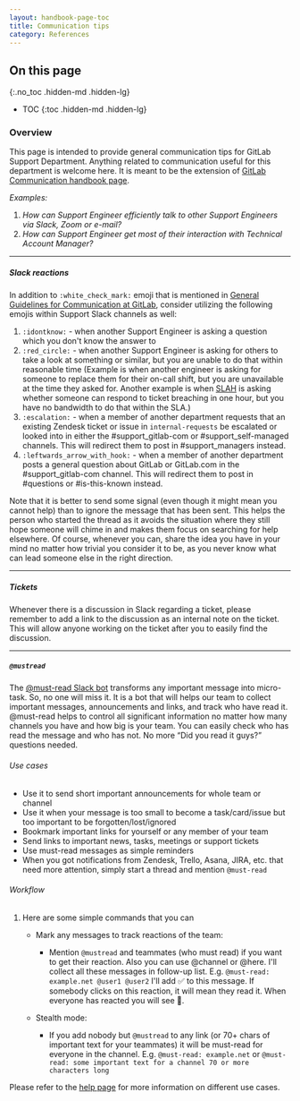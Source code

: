 ```yaml
---
layout: handbook-page-toc
title: Communication tips
category: References 
---
```


## On this page
{:.no_toc .hidden-md .hidden-lg}

- TOC
{:toc .hidden-md .hidden-lg}

### Overview

This page is intended to provide general communication tips for GitLab Support
Department. Anything related to communication useful for this department is
welcome here. It is meant to be the extension of [GitLab Communication handbook page](/handbook/communication/).

*Examples:*
 1. *How can Support Engineer efficiently talk to other Support Engineers via Slack, Zoom or e-mail?*
 2. *How can Support Engineer get most of their interaction with Technical Account Manager?*

---

##### Slack reactions

In addition to `:white_check_mark:` emoji that is mentioned in [General Guidelines for Communication at GitLab](/handbook/communication/#general-guidelines), consider utilizing the following emojis within Support Slack channels as well:

1. `:idontknow:` - when another Support Engineer is asking a question which you don't know the answer to
1. `:red_circle:` - when another Support Engineer is asking for others to take a look at something or similar, but you are unable to do that within reasonable time (Example is when another engineer is asking for someone to replace them for their on-call shift, but you are unavailable at the time they asked for. Another example is when [SLAH](/handbook/support/workflows/meeting-service-level-objectives.html#what-is-the-sla-hawk-role) is asking whether someone can respond to ticket breaching in one hour, but you have no bandwidth to do that within the SLA.)
1. `:escalation:` - when a member of another department requests that an existing Zendesk ticket or issue in `internal-requests` be escalated or looked into in either the #support_gitlab-com or #support_self-managed channels. This will redirect them to post in #support_managers instead.
1. `:leftwards_arrow_with_hook:` - when a member of another department posts a general question about GitLab or GitLab.com in the #support_gitlab-com channel. This will redirect them to post in #questions or #is-this-known instead.

Note that it is better to send some signal (even though it might mean you cannot help) than to ignore the message that has been sent. This helps the person who started the thread as it avoids the situation where they still hope someone will chime in and makes them focus on searching for help elsewhere. Of course, whenever you can, share the idea you have in your mind no matter how trivial you consider it to be, as you never know what can lead someone else in the right direction.

---
##### Tickets

Whenever there is a discussion in Slack regarding a ticket, please remember to 
add a link to the discussion as an internal note on the ticket. This will allow 
anyone working on the ticket after you to easily find the discussion.

---
##### `@mustread`
The [@must-read Slack bot](https://finalem.com/must-read) transforms any important message into micro-task. So, no one will miss it. It is a bot that will helps our team to collect important messages, announcements and links, and track who have read it.
@must-read helps to control all significant information no matter how many channels you have and how big is your team. You can easily check who has read the message and who has not. No more “Did you read it guys?” questions needed.

###### Use cases
- Use it to send short important announcements for whole team or channel
- Use it when your message is too small to become a task/card/issue but too important to be forgotten/lost/ignored
- Bookmark important links for yourself or any member of your team
- Send links to important news, tasks, meetings or support tickets
- Use must-read messages as simple reminders
- When you got notifications from Zendesk, Trello, Asana, JIRA, etc. that need more attention, simply        start a thread and mention `@must-read`

###### Workflow
1. Here are some simple commands that you can
   - Mark any messages to track reactions of the team:
      - Mention `@mustread` and teammates (who must read) if you want to get their reaction.
        Also you can use @channel or @here. I'll collect all these messages in follow-up list.
        E.g. `@must-read: example.net @user1 @user2`
        I'll add ✅ to this message. If somebody clicks on this reaction, it will mean they read it. When everyone has reacted you will see 📙.

   - Stealth mode:
      - If you add nobody but `@mustread` to any link (or 70+ chars of important text for your teammates) it will be must-read for everyone in the channel.
        E.g. `@must-read: example.net`
        or `@must-read: some important text for a channel 70 or more characters long`

Please refer to the [help page](https://finalem.com/must-read/help) for more information on different use cases.
